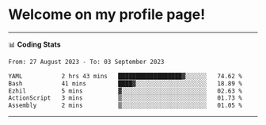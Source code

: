 # Welcome on my profile page!
<!-- print(("dralla"[::-1]+"s").capitalize()) -->

<!-- ---
👨🏻‍💻 **Busy With**
* Learning new Skills.
* Building small Projects.
* Being helpful. -->

---
📊 **Coding Stats**
<!--START_SECTION:waka-->

```txt
From: 27 August 2023 - To: 03 September 2023

YAML           2 hrs 43 mins   ██████████████████▓░░░░░░   74.62 %
Bash           41 mins         ████▓░░░░░░░░░░░░░░░░░░░░   18.89 %
Ezhil          5 mins          ▓░░░░░░░░░░░░░░░░░░░░░░░░   02.63 %
ActionScript   3 mins          ▒░░░░░░░░░░░░░░░░░░░░░░░░   01.73 %
Assembly       2 mins          ▒░░░░░░░░░░░░░░░░░░░░░░░░   01.05 %
```

<!--END_SECTION:waka-->
---
